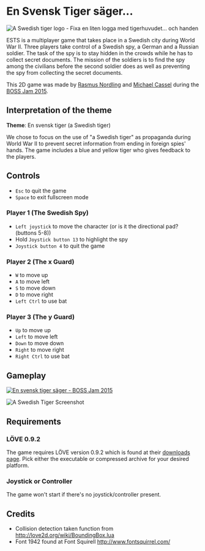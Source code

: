 # En Svensk Tiger säger...

![A Swedish tiger logo](assets/logo.png) - Fixa en liten logga med tigerhuvudet... och handen

ESTS is a multiplayer game that takes place in a Swedish city during World War II.
Three players take control of a Swedish spy, a German and a Russian soldier.
The task of the spy is to stay hidden in the crowds while he has to
collect secret documents.
The mission of the soldiers is to find the spy among the civilians before the second soldier does
as well as preventing the spy from collecting the secret documents.

This 2D game was made by [Rasmus Nordling](https://github.com/happystinson) and [Michael Cassel](https://github.com/mcassel) during the [BOSS Jam 2015](https://boss.bthstudent.se/bossjam/boss-jam-2015/).

## Interpretation of the theme

**Theme**: En svensk tiger (a Swedish tiger)

We chose to focus on the use of "a Swedish tiger" as propaganda during World War II
to prevent secret information from ending in foreign spies' hands.
The game includes a blue and yellow tiger who gives feedback to the players.

## Controls

- `Esc` to quit the game
- `Space` to exit fullscreen mode

### Player 1 (The Swedish Spy)

- `Left joystick` to move the character (or is it the directional pad? (buttons 5-8))
- Hold `Joystick button 13` to highlight the spy
- `Joystick button 4` to quit the game

### Player 2 (The x Guard)

- `W` to move up
- `A` to move left
- `S` to move down
- `D` to move right
- `Left Ctrl` to use bat

### Player 3 (The y Guard)

- `Up` to move up
- `Left` to move left
- `Down` to move down
- `Right` to move right
- `Right Ctrl` to use bat

## Gameplay

[![En svensk tiger säger - BOSS Jam 2015](https://img.youtube.com/vi/Z9a-X7awcNE/0.jpg)](https://youtu.be/Z9a-X7awcNE)

![A Swedish Tiger Screenshot](assets/swedish-tiger-screenshot.jpg?raw=true)

## Requirements

### LÖVE 0.9.2

The game requires LÖVE version 0.9.2 which is found at their [downloads page](https://bitbucket.org/rude/love/downloads/).
Pick either the executable or compressed archive for your desired platform.

### Joystick or Controller

The game won't start if there's no joystick/controller present.

## Credits

- Collision detection taken function from http://love2d.org/wiki/BoundingBox.lua
- Font 1942 found at Font Squirell http://www.fontsquirrel.com/